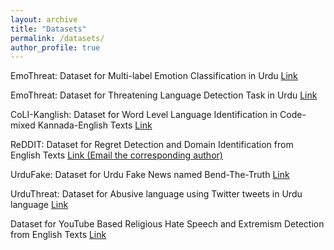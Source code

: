 ```yaml
---
layout: archive
title: "Datasets"
permalink: /datasets/
author_profile: true
---
```



EmoThreat: Dataset for Multi-label Emotion Classification in Urdu 
[Link](https://sites.google.com/view/multi-label-emotionsfire-task/dataset?authuser=0)


EmoThreat: Dataset for Threatening Language Detection Task in Urdu [Link](https://sites.google.com/view/multi-label-emotionsfire-task/dataset?authuser=0)


CoLI-Kanglish: Dataset for Word Level Language Identification in Code-mixed Kannada-English Texts [Link](https://sites.google.com/view/kanglishicon2022/dataset?authuser=0)


ReDDIT: Dataset for Regret Detection and Domain Identification from English Texts [Link (Email the corresponding author)](https://www.sciencedirect.com/science/article/abs/pii/S0957417423006012)


UrduFake: Dataset for Urdu Fake News named Bend-The-Truth [Link](https://www.urdufake2021.cicling.org/dataset)


UrduThreat: Dataset for Abusive language using Twitter tweets in Urdu language [Link](https://github.com/MaazAmjad/Urdu-abusive-detection-FIRE2021)


Dataset for YouTube Based Religious Hate Speech and Extremism Detection from English Texts [Link](https://github.com/saburbutt/Hatespeechdetectioninyoutube)